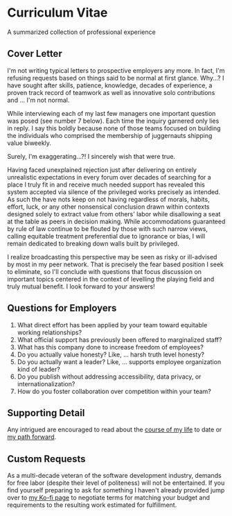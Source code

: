 Curriculum Vitae
================

A summarized collection of professional experience


Cover Letter
------------

I'm not writing typical letters to prospective employers any more.  In fact, I'm
refusing requests based on things said to be normal at first glance.  Why...?  I
have sought after skills, patience, knowledge, decades of experience, a proven
track record of teamwork as well as innovative solo contributions and ... I'm
not normal.


While interviewing each of my last few managers one important question was posed
(see number 7 below).  Each time the inquiry garnered only lies in reply.  I say
this boldly because none of those teams focused on building the individuals who
comprised the membership of juggernauts shipping value biweekly.

Surely, I'm exaggerating...?!  I sincerely wish that were true.


Having faced unexplained rejection just after delivering on entirely unrealistic
expectations in every forum over decades of searching for a place I truly fit in
and receive much needed support has revealed this system accepted via silence of
the privileged works precisely as intended.  As such the have nots keep on not
having regardless of morals, habits, effort, luck, or any other nonsensical
conclusion drawn within contexts designed solely to extract value from others'
labor while disallowing a seat at the table as peers in decision making.  While
accommodations guaranteed by rule of law continue to be flouted by those with
such narrow views, calling equitable treatment preferential due to ignorance or
bias, I will remain dedicated to breaking down walls built by privileged.

I realize broadcasting this perspective may be seen as risky or ill-advised by
most in my peer network.  That is precisely the fear based position I seek to
eliminate, so I'll conclude with questions that focus discussion on important
topics centered in the context of levelling the playing field and truly mutual
benefit.  I look forward to your answers!


Questions for Employers
-----------------------

 1) What direct effort has been applied by your team toward equitable working relationships?
 2) What official support has previously been offered to marginalized staff?
 3) What has this company done to increase freedom of employees?
 4) Do you actually value honesty?  Like, ... harsh truth level honesty?
 5) Do you actually want a leader?  Like, ... supports employee organization kind of leader?
 6) Do you publish without addressing accessibility, data privacy, or internationalization?
 7) How do you foster collaboration over competition within your team?


Supporting Detail
-----------------

Any intrigued are encouraged to read about the
[course of my life](./credential.md) to date or
[my path forward](../neurodiversity/engagement.md).


Custom Requests
---------------

As a multi-decade veteran of the software development industry, demands for free
labor (despite their level of politeness) will not be entertained.  If you find
yourself preparing to ask for something I haven't already provided jump over to
[my Ko-fi page](https://ko-fi.com/gurumojo 'Buy me a coffee?') to negotiate
terms for matching your budget and requirements to the resulting work estimated
for fulfillment.

